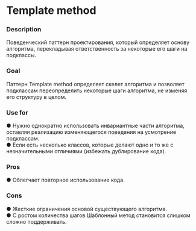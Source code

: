 # Template method 

### Description
Поведенческий паттерн проектирования, который определяет основу алгоритма, перекладывая ответственность за некоторые его шаги на подклассы. 

### Goal
Паттерн Template method определяет скелет алгоритма и позволяет подклассам
переопределить некоторые шаги алгоритма, не изменяя его структуру в целом.

### Use for
● Нужно однократно использовать инвариантные части алгоритма, оставляя
реализацию изменяющегося поведения на усмотрение подклассам.<br>
● Если есть несколько классов, которые делают одно и то же с незначительными отличиями (избежать дублирование кода).<br>

### Pros
● Облегчает повторное использование кода.<br>

### Cons
● Жесткие ограничения основой существующего алгоритма.<br>
● С ростом количества шагов Шаблонный метод становится слишком сложно поддерживать.<br>


 

